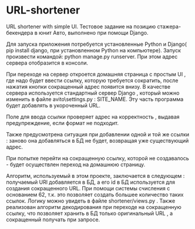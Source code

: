 # URL-shortener
URL shortener with simple UI.
Тестовое задание на позицию стажера-бекендера в юнит Авто, выполнено при помощи Django.

Для запуска приложения потребуется установленные Python и Django( pip install django, при установленном Python на компьютере). Запуск произвести командой: python manage.py runserver. При этом адрес сервера отобразится в консоли. 

При переходе на сервер откроется домашняя страница с простым UI , где надо будет ввести ссылку, которую требуется сократить, после нажатия кнопки сокращенный адрес появится внизу. В качестве сервера используется стандартный сервер Django , который можно изменить в файле avito\settings.py : SITE_NAME. Эту часть программа будет добавлять в укороченный URL.

Поле для ввода ссылки проверяет адрес на корректность , выдавая предупреждение, если формат не подходит. 

Также предусмотрена ситуация при добавлении одной и той же ссылки : заново она добавляться в БД не будет, возвращая уже существующий адрес.

При попытке перейти на сокращенную ссылку, которой не создавалось - будет осуществлен переход на домашнюю страницу. 


Алгоритм, используемый в этом проекте, заключается в следующем : получаемый URl добавляется в БД, а его id в БД используется для создания сокращенного URL. При помощи системы счисления с основанием 62, т.к. это позволяет создать большее количество таких ссылок. Логику можно увидеть в файле shortener/views.py . Также реализован алгоритм декодирования при переходе на сокращенную ссылку, что позволяет хранить в БД только оригинальный URL , а сокращенный получать при запросе. 
